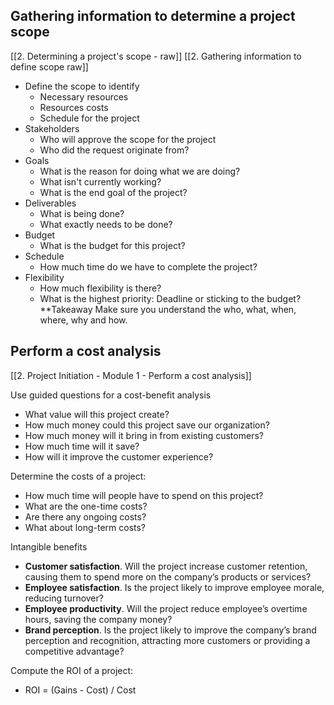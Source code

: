 ## Gathering information to determine a project scope
[[2. Determining a project's scope - raw]]
[[2. Gathering information to define scope raw]]

* Define the scope to identify 
	* Necessary resources
	* Resources costs
	* Schedule for the project
* Stakeholders
	* Who will approve the scope for the project
	* Who did the request originate from? 
* Goals
	* What is the reason for doing what we are doing?
	* What isn't currently working?
	* What is the end goal of the project?
* Deliverables
	* What is being done?
	* What exactly needs to be done?
* Budget
	* What is the budget for this project? 
* Schedule
	* How much time do we have to complete the project? 
* Flexibility
	* How much flexibility is there?
	* What is the highest priority: Deadline or sticking to the budget?
**Takeaway
Make sure you understand the who, what, when, where, why and how. 

## Perform a cost analysis
[[2. Project Initiation - Module 1 - Perform a cost analysis]]

Use guided questions for a cost-benefit analysis
- What value will this project create? 
- How much money could this project save our organization? 
- How much money will it bring in from existing customers?
- How much time will it save? 
- How will it improve the customer experience?

Determine the costs of a project:
- How much time will people have to spend on this project?
- What are the one-time costs?
- Are there any ongoing costs?
- What about long-term costs? 

Intangible benefits
- **Customer satisfaction**. Will the project increase customer retention, causing them to spend more on the company’s products or services? 
- **Employee satisfaction**. Is the project likely to improve employee morale, reducing turnover? 
- **Employee productivity**. Will the project reduce employee’s overtime hours, saving the company money?
- **Brand perception**. Is the project likely to improve the company’s brand perception and recognition, attracting more customers or providing a competitive advantage?

Compute the ROI of a project:
* ROI = (Gains - Cost) / Cost